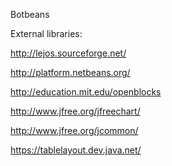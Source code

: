 Botbeans

External libraries:

http://lejos.sourceforge.net/

http://platform.netbeans.org/

http://education.mit.edu/openblocks

http://www.jfree.org/jfreechart/

http://www.jfree.org/jcommon/

https://tablelayout.dev.java.net/
